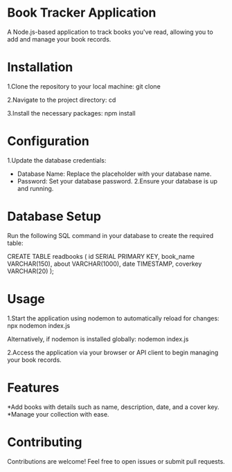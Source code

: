 # Book Tracker Application
A Node.js-based application to track books you've read, allowing you to add and manage your book records.

# Installation
1.Clone the repository to your local machine:
git clone <repository-url>

2.Navigate to the project directory:
cd <project-folder>

3.Install the necessary packages:
npm install

# Configuration
1.Update the database credentials:

  * Database Name: Replace the placeholder with your database name.
  * Password: Set your database password.
2.Ensure your database is up and running.

# Database Setup
Run the following SQL command in your database to create the required table:

CREATE TABLE readbooks (
id SERIAL PRIMARY KEY,
book_name  VARCHAR(150),
about  VARCHAR(1000),
date TIMESTAMP,
coverkey VARCHAR(20)
);

# Usage
1.Start the application using nodemon to automatically reload for changes:
npx nodemon index.js

Alternatively, if nodemon is installed globally:
nodemon index.js

2.Access the application via your browser or API client to begin managing your book records.

# Features
  *Add books with details such as name, description, date, and a cover key.
  *Manage your collection with ease.
# Contributing
Contributions are welcome! Feel free to open issues or submit pull requests.
